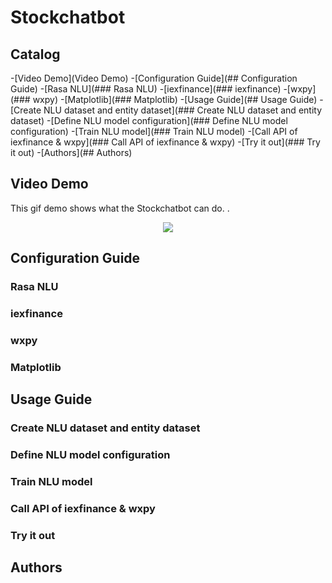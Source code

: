 # Stockchatbot
## Catalog

-[Video Demo](Video Demo)
-[Configuration Guide](## Configuration Guide)
  -[Rasa NLU](### Rasa NLU)
  -[iexfinance](### iexfinance)
  -[wxpy](### wxpy)
  -[Matplotlib](### Matplotlib)
-[Usage Guide](## Usage Guide)
  -[Create NLU dataset and entity dataset](### Create NLU dataset and entity dataset)
  -[Define NLU model configuration](### Define NLU model configuration)
  -[Train NLU model](### Train NLU model)
  -[Call API of iexfinance & wxpy](### Call API of iexfinance & wxpy)
  -[Try it out](### Try it out)
-[Authors](## Authors)

## Video Demo
This gif demo shows what the Stockchatbot can do.
.<div align=center><img src="https://github.com/Tknight01/Ke/blob/master/Stockchatbot%20gif%20demo.gif" /></div>
## Configuration Guide
### Rasa NLU
### iexfinance
### wxpy
### Matplotlib
## Usage Guide
### Create NLU dataset and entity dataset
### Define NLU model configuration
### Train NLU model
### Call API of iexfinance & wxpy
### Try it out
## Authors
